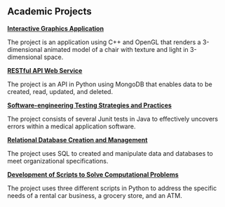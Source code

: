 ## Academic Projects

**[Interactive Graphics Application](https://github.com/cliffsmay/3Dchair)**							         						            

The project is an application using C++ and OpenGL that renders a 3-dimensional 
animated model of a chair with texture and light in 3-dimensional space.


**[RESTful API Web Service](https://github.com/cliffsmay/RESTfulAPI)**	
												
The project is an API in Python using MongoDB that enables data to be created, 
read, updated, and deleted.


**[Software-engineering Testing Strategies and Practices](https://github.com/cliffsmay/Junit)**	
						
The project consists of several Junit tests in Java to effectively uncovers errors 
within a medical application software.


**[Relational Database Creation and Management](https://github.com/cliffsmay/SQL)**	

The project uses SQL to created and manipulate data and databases to meet 
organizational specifications.


**[Development of Scripts to Solve Computational Problems](https://github.com/cliffsmay/Scripts)**	
	
The project uses three different scripts in Python to address the specific needs 
of a rental car business, a grocery store, and an ATM.

